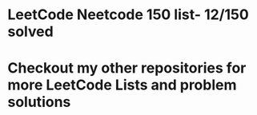 <h1> LeetCode Neetcode 150 list- 12/150 solved</h1>
<h1> Checkout my other repositories for more LeetCode Lists and problem solutions</h1>
